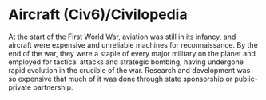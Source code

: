 # Aircraft (Civ6)/Civilopedia

At the start of the First World War, aviation was still in its infancy, and aircraft were expensive and unreliable machines for reconnaissance. By the end of the war, they were a staple of every major military on the planet and employed for tactical attacks and strategic bombing, having undergone rapid evolution in the crucible of the war. Research and development was so expensive that much of it was done through state sponsorship or public-private partnership.
